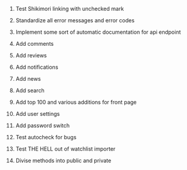 1. Test Shikimori linking with unchecked mark

2. Standardize all error messages and error codes

3. Implement some sort of automatic documentation for api endpoint

4. Add comments

5. Add reviews

6. Add notifications

7. Add news

8. Add search

9. Add top 100 and various additions for front page

10. Add user settings

11. Add password switch

12. Test autocheck for bugs

13. Test THE HELL out of watchlist importer

14. Divise methods into public and private